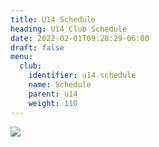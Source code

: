 ```yaml
---
title: U14 Schedule
heading: U14 Club Schedule
date: 2022-02-01T09:28:29-06:00
draft: false
menu:
  club:
    identifier: u14 schedule
    name: Schedule
    parent: u14
    weight: 110
---
```

![](https://res.cloudinary.com/robinson-soccer/image/upload/v1679617346/u14_jfksl3.jpg)